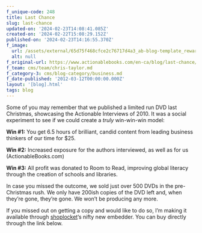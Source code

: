 ```yaml
---
f_unique-code: 248
title: Last Chance
slug: last-chance
updated-on: '2024-02-23T14:08:41.085Z'
created-on: '2024-02-22T15:08:29.152Z'
published-on: '2024-02-23T14:16:55.370Z'
f_image:
  url: /assets/external/65d75f468cfce2c76717d4a3_ab-blog-template_reward.jpeg
  alt: null
f_original-url: https://www.actionablebooks.com/en-ca/blog/last-chance/
f_team: cms/team/chris-taylor.md
f_category-3: cms/blog-category/business.md
f_date-published: '2012-03-12T00:00:00.000Z'
layout: '[blog].html'
tags: blog
---
```


Some of you may remember that we published a limited run DVD last Christmas, showcasing the Actionable Interviews of 2010. It was a social experiment to see if we could create a _truly_ win-win-win model:

**Win #1:** You get 6.5 hours of brilliant, candid content from leading business thinkers of our time for $25.

**Win #2:** Increased exposure for the authors interviewed, as well as for us (ActionableBooks.com)

**Win #3:** All profit was donated to Room to Read, improving global literacy through the creation of schools and libraries.

In case you missed the outcome, we sold just over 500 DVDs in the pre-Christmas rush. We only have 200ish copies of the DVD left and, when they’re gone, they’re gone. We won’t be producing any more.

If you missed out on getting a copy and would like to do so, I’m making it available through [shoplocket](http://shoplocket.com)‘s nifty new embedder. You can buy directly through the link below.
